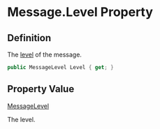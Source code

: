 # Message.Level Property
## Definition

The [level](MrKWatkins.Ast.MessageLevel.md) of the message.

```c#
public MessageLevel Level { get; }
```

## Property Value

[MessageLevel](MrKWatkins.Ast.MessageLevel.md)

The level.
